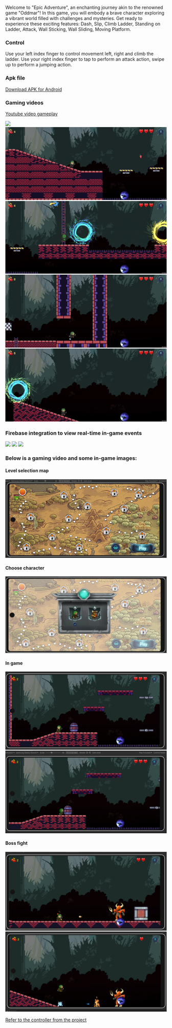 Welcome to "Epic Adventure", an enchanting journey akin to the renowned game "Oddmar"! In this game, you will embody a brave character exploring a vibrant world filled with challenges and mysteries. Get ready to experience these exciting features: 
Dash, Slip, Climb Ladder, Standing on Ladder, Attack, Wall Sticking, Wall Sliding, Moving Platform.
### Control
Use your left index finger to control movement left, right and climb the ladder. 
Use your right index finger to tap to perform an attack action, swipe up to perform a jumping action.

### Apk file 
[Download APK for Android](https://github.com/gdstones/Platformer-v5/releases)

### Gaming videos
[Youtube video gameplay](https://www.youtube.com/watch?v=6OMi2AWub1Q)

![](https://github.com/gdstones/Platformer-v5/blob/master/Screenshots/output1.gif)
![](https://github.com/gd-stones/Platformer-v5/blob/master/Screenshots/3.gif)
![](https://github.com/gd-stones/Platformer-v5/blob/master/Screenshots/4.gif)
![](https://github.com/gd-stones/Platformer-v5/blob/master/Screenshots/5.gif)
![](https://github.com/gd-stones/Platformer-v5/blob/master/Screenshots/6.gif)

### Firebase integration to view real-time in-game events
![](https://github.com/gdstones/Platformer-v5/blob/master/Screenshots/firebase1.png)
![](https://github.com/gdstones/Platformer-v5/blob/master/Screenshots/firebase2.png)
![](https://github.com/gdstones/Platformer-v5/blob/master/Screenshots/firebase3.png)
### Below is a gaming video and some in-game images:
#### Level selection map
![](https://github.com/gd-stones/Platformer-v5/blob/master/Screenshots/1.png)
#### Choose character
![](https://github.com/gd-stones/Platformer-v5/blob/master/Screenshots/2.png)
#### In game
![](https://github.com/gd-stones/Platformer-v5/blob/master/Screenshots/3_.png)
![](https://github.com/gd-stones/Platformer-v5/blob/master/Screenshots/4_.png)
#### Boss fight
![](https://github.com/gd-stones/Platformer-v5/blob/master/Screenshots/5_.png)
![](https://github.com/gd-stones/Platformer-v5/blob/master/Screenshots/6_.png)

[Refer to the controller from the project](https://github.com/cjddmut/Unity-2D-Platformer-Controller)
